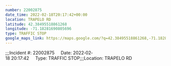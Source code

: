 ```yaml
---
number: 22002875
date_time: 2022-02-18T20:17:42+00:00
location: TRAPELO RD
latitude: 42.38495518861268
longitude: -71.18281690805696
type: TRAFFIC STOP
google_maps_link: https://maps.google.com/?q=42.38495518861268,-71.18281690805696
---
```


;;;Incident #: 22002875     Date: 2022‐02‐18 20:17:42     Type: TRAFFIC STOP;;;Location: TRAPELO RD
